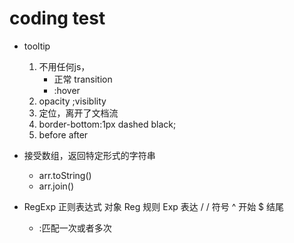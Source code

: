 <!--
 * @Author: ZYH
 * @Email: 1522302196@qq.com
 * @GiteeId: colincclala
 * @Date: 2022-04-29 14:39:12
 * @LastEditTime: 2022-04-29 16:01:43
 * @Description: 题目 
 * 
-->
# coding test

- tooltip
    1. 不用任何js，
        - 正常  transition
        - :hover
    2. opacity      ;visiblity      
    3. 定位，离开了文档流
    4. border-bottom:1px dashed black;
    5. before   after

- 接受数组，返回特定形式的字符串
    - arr.toString()
    - arr.join()

- RegExp 正则表达式 对象
    Reg 规则
    Exp 表达
    /  /  符号
    ^ 开始 $ 结尾
    + :匹配一次或者多次
